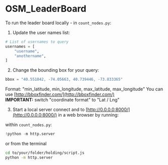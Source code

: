 # OSM_LeaderBoard

To run the leader board locally - in `count_nodes.py`:

1) Update the user names list:

``` python
# List of usernames to query
usernames = [
    "username",
    "anothername",
]
```

2) Change the bounding box for your query:

``` python
bbox = "40.551042, -74.05663, 40.739446, -73.833365"
```

Format: "min_latitude, min_longitude, max_latitude, max_longitude"
You can use [http://bboxfinder.com/](http://bboxfinder.com/)  
**IMPORTANT:** switch "coordinate format" to "Lat / Lng"

3) Start a local server connect and to [http://0.0.0.0:8000/](http://0.0.0.0:8000/) in a web browser by running:

within `count_nodes.py`:

``` python
!python -m http.server
```

or from the terminal

``` bash
cd to/your/folder/holding/script.js
python -m http.server
```
